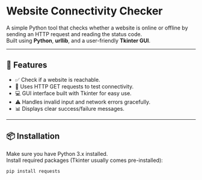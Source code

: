 
# Website Connectivity Checker  

A simple Python tool that checks whether a website is online or offline by sending an HTTP request and reading the status code.  
Built using **Python**, **urllib**, and a user-friendly **Tkinter GUI**.  

---

## 📌 Features  
- ✅ Check if a website is reachable.  
- 📡 Uses HTTP GET requests to test connectivity.  
- 💻 GUI interface built with Tkinter for easy use.  
- ⚠ Handles invalid input and network errors gracefully.  
- 📊 Displays clear success/failure messages.  

---

## 📦 Installation  
Make sure you have Python 3.x installed.  
Install required packages (Tkinter usually comes pre-installed):  
```bash
pip install requests
